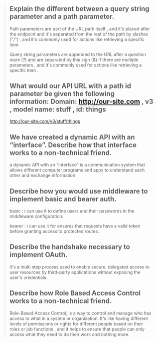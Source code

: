#
> ## Explain the different between a query string parameter and a path parameter.
>
> Path parameters are part of the URL path itself , and it's placed after the endpoint and it's separated from the rest of the path by slashes ("/") , and it's commonly used for actions like retrieving a specific item
>
> Query string parameters are appended to the URL after a question mark (?) and are separated by this sign (&) if there are multiple parameters , and it's commonly used for actions like retrieving a specific item .
> 
> ## What would our API URL with a path id parameter be given the following information: Domain: http://our-site.com , v3 , model name: stuff , id: things
>
> http://our-site.com/v3/stuff/things
>
> ## We have created a dynamic API with an “interface”. Describe how that interface works to a non-technical friend.
>
> a dynamic API with an "interface" is a communication system that allows different computer programs and apps to understand each other and exchange information.
>
> ## Describe how you would use middleware to implement basic and bearer auth.
> 
> basic : i can use it to define users and their passwords in the middleware configuration.
>
> bearer : i can use it for ensures that requests have a valid token before granting access to protected routes.
>
> ## Describe the handshake necessary to implement OAuth.
>
> it's a multi step process used to enable secure, delegated access to user resources by third-party applications without exposing the user's credentials.
>
> ## Describe how Role Based Access Control works to a non-technical friend.
>
> Role-Based Access Control, is a way to control and manage who has access to what in a system or organization. It's like having different levels of permissions or rights for different people based on their roles or job functions , and it helps to ensure that people can only access what they need to do their work and nothing more.




